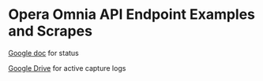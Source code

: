 # Opera Omnia API Endpoint Examples and Scrapes

[Google doc](https://docs.google.com/document/d/1sxhYkGWvArxMJ1GRwEJjqfALNxUmJUIxJZqgzKT4B2s) for status

[Google Drive](https://drive.google.com/drive/u/0/folders/1fsvXBG7aAxC2w3IEnQCb0tGVfMF7Czdm) for active capture logs

